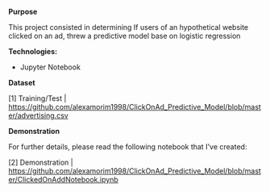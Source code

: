 **Purpose**

This project consisted in determining If users of an hypothetical website clicked on an ad, threw a predictive model base on logistic regression 

**Technologies:**

- Jupyter Notebook 

**Dataset**

[1] Training/Test | https://github.com/alexamorim1998/ClickOnAd_Predictive_Model/blob/master/advertising.csv

**Demonstration**

For further details, please read the following notebook that I've created:

[2] Demonstration | https://github.com/alexamorim1998/ClickOnAd_Predictive_Model/blob/master/ClickedOnAddNotebook.ipynb
